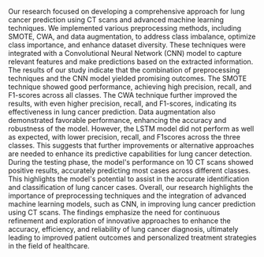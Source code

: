 Our research focused on developing a comprehensive approach for lung cancer prediction using CT scans and advanced machine learning techniques. We implemented various preprocessing methods, including SMOTE, CWA, and data augmentation, to address class imbalance, optimize class importance, and enhance dataset diversity. These techniques were integrated with a Convolutional Neural Network (CNN) model to capture relevant features and make predictions based on the extracted information. 
The results of our study indicate that the combination of preprocessing techniques and the CNN model yielded promising outcomes. The SMOTE technique showed good performance, achieving high precision, recall, and F1-scores across all classes. The CWA technique further improved the results, with even higher precision, recall, and F1-scores, indicating its effectiveness in lung cancer prediction. Data augmentation also demonstrated favorable performance, enhancing the accuracy and robustness of the model. 
However, the LSTM model did not perform as well as expected, with lower precision, recall, and F1scores across the three classes. This suggests that further improvements or alternative approaches are needed to enhance its predictive capabilities for lung cancer detection. 
During the testing phase, the model's performance on 10 CT scans showed positive results, accurately predicting most cases across different classes. This highlights the model's potential to assist in the accurate identification and classification of lung cancer cases. 
Overall, our research highlights the importance of preprocessing techniques and the integration of advanced machine learning models, such as CNN, in improving lung cancer prediction using CT scans. The findings emphasize the need for continuous refinement and exploration of innovative approaches to enhance the accuracy, efficiency, and reliability of lung cancer diagnosis, ultimately leading to improved patient outcomes and personalized treatment strategies in the field of healthcare. 
